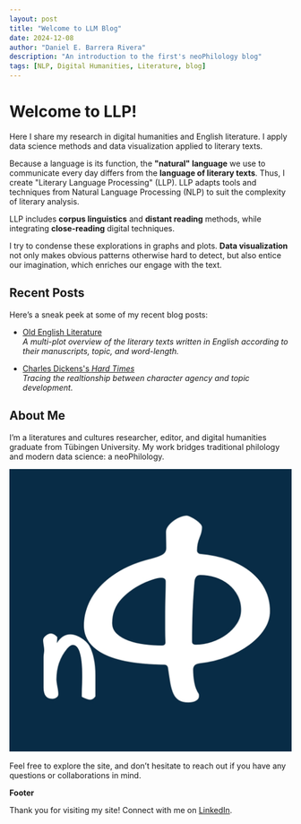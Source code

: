 ```yaml
---
layout: post
title: "Welcome to LLM Blog"
date: 2024-12-08
author: "Daniel E. Barrera Rivera"
description: "An introduction to the first's neoPhilology blog"
tags: [NLP, Digital Humanities, Literature, blog]
---
```


# Welcome to LLP!

Here I share my research in digital humanities and English literature.
I apply data science methods and data visualization applied to literary texts.


Because a language is its function, the **"natural" language** we use to communicate every day differs from the **language of literary texts**. Thus, I create "Literary Language Processing" (LLP). LLP adapts tools and techniques from Natural Language Processing (NLP) to suit the complexity of literary analysis. 

LLP includes **corpus linguistics** and **distant reading** methods, while integrating **close-reading** digital techniques.

I try to condense these explorations in graphs and plots. **Data visualization** not only makes obvious patterns otherwise hard to detect, but also entice our imagination, which enriches our engage with the text.



## Recent Posts

Here’s a sneak peek at some of my recent blog posts:

- [Old English Literature](OE_Overview.md)  
  *A multi-plot overview of the literary texts written in English according to their manuscripts, topic, and word-length.*
  
- [Charles Dickens's *Hard Times*](#)  
  *Tracing the realtionship between character agency and topic development.*

## About Me

I’m a literatures and cultures researcher, editor, and digital humanities graduate from Tübingen University. My work bridges traditional philology and modern data science: a neoPhilology.

![neoPhi_logo_web Image](assets/images/neoPhi_logo_web.jpg)

Feel free to explore the site, and don’t hesitate to reach out if you have any questions or collaborations in mind.


**Footer**

Thank you for visiting my site! Connect with me on [LinkedIn](https://linkedin.com/in/danielbarrera-neophilology).